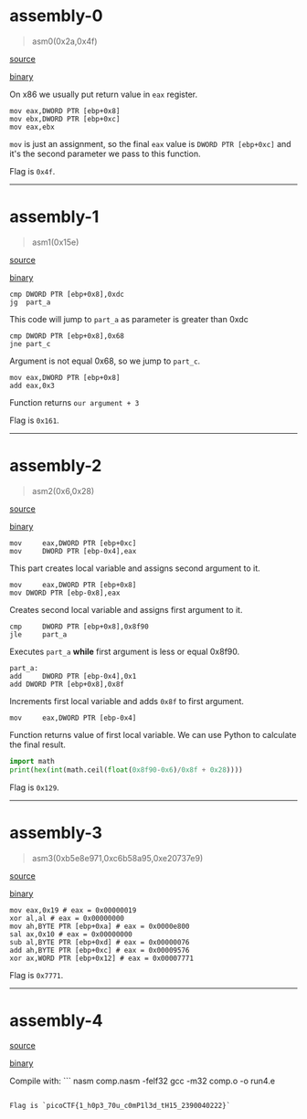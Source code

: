 # assembly-0

> asm0(0x2a,0x4f)

[source](intro_asm_rev.S)

[binary](run0.e)

On x86 we usually put return value in `eax` register.
```
mov	eax,DWORD PTR [ebp+0x8]
mov	ebx,DWORD PTR [ebp+0xc]
mov	eax,ebx
```
`mov` is just an assignment, so the final `eax` value is `DWORD PTR [ebp+0xc]` and it's the second parameter we pass to this function.

Flag is `0x4f`.

---

# assembly-1

> asm1(0x15e)

[source](eq_asm_rev.S)

[binary](run1.e)

```
cmp	DWORD PTR [ebp+0x8],0xdc
jg 	part_a
```
This code will jump to `part_a` as parameter is greater than 0xdc

```
cmp	DWORD PTR [ebp+0x8],0x68
jne	part_c
```
Argument is not equal 0x68, so we jump to `part_c`.

```
mov	eax,DWORD PTR [ebp+0x8]
add	eax,0x3
```
Function returns `our argument + 3`

Flag is `0x161`.

---

# assembly-2

> asm2(0x6,0x28)

[source](loop_asm_rev.S)

[binary](run2.e)

```
mov    	eax,DWORD PTR [ebp+0xc]
mov 	DWORD PTR [ebp-0x4],eax
```
This part creates local variable and assigns second argument to it.
```
mov    	eax,DWORD PTR [ebp+0x8]
mov	DWORD PTR [ebp-0x8],eax
```
Creates second local variable and assigns first argument to it.

```
cmp    	DWORD PTR [ebp+0x8],0x8f90
jle    	part_a
```
Executes `part_a` **while** first argument is less or equal 0x8f90.

```
part_a:
add    	DWORD PTR [ebp-0x4],0x1
add	DWORD PTR [ebp+0x8],0x8f
```
Increments first local variable and adds `0x8f` to first argument.

```
mov    	eax,DWORD PTR [ebp-0x4]
```
Function returns value of first local variable. We can use Python to calculate the final result.
```python
import math
print(hex(int(math.ceil(float(0x8f90-0x6)/0x8f + 0x28))))
```

Flag is `0x129`.

---

# assembly-3

> asm3(0xb5e8e971,0xc6b58a95,0xe20737e9)

[source](end_asm_rev.S)

[binary](run3.e)

```
mov	eax,0x19 # eax = 0x00000019
xor	al,al # eax = 0x00000000
mov	ah,BYTE PTR [ebp+0xa] # eax = 0x0000e800
sal	ax,0x10 # eax = 0x00000000
sub	al,BYTE PTR [ebp+0xd] # eax = 0x00000076
add	ah,BYTE PTR [ebp+0xc] # eax = 0x00009576
xor	ax,WORD PTR [ebp+0x12] # eax = 0x00007771
```

Flag is `0x7771`.

---

# assembly-4

[source](comp.nasm)

[binary](run4.e)

Compile with: ```
nasm comp.nasm -felf32
gcc -m32 comp.o -o run4.e
```

Flag is `picoCTF{1_h0p3_70u_c0mP1l3d_tH15_2390040222}`